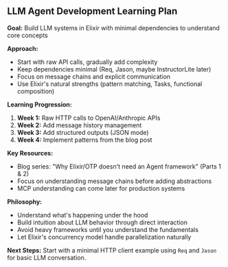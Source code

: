
## LLM Agent Development Learning Plan

**Goal:** Build LLM systems in Elixir with minimal dependencies to understand core concepts

**Approach:**
- Start with raw API calls, gradually add complexity
- Keep dependencies minimal (Req, Jason, maybe InstructorLite later)
- Focus on message chains and explicit communication
- Use Elixir's natural strengths (pattern matching, Tasks, functional composition)

**Learning Progression:**
1. **Week 1:** Raw HTTP calls to OpenAI/Anthropic APIs
2. **Week 2:** Add message history management
3. **Week 3:** Add structured outputs (JSON mode)
4. **Week 4:** Implement patterns from the blog post

**Key Resources:**
- Blog series: "Why Elixir/OTP doesn't need an Agent framework" (Parts 1 & 2)
- Focus on understanding message chains before adding abstractions
- MCP understanding can come later for production systems

**Philosophy:**
- Understand what's happening under the hood
- Build intuition about LLM behavior through direct interaction
- Avoid heavy frameworks until you understand the fundamentals
- Let Elixir's concurrency model handle parallelization naturally

**Next Steps:**
Start with a minimal HTTP client example using `Req` and `Jason` for basic LLM conversation.
